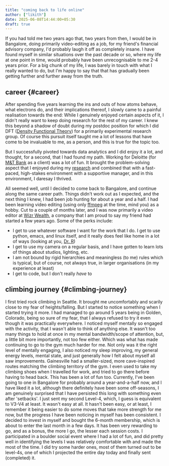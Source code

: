 ```yaml
---
title: "coming back to life online"
author: ["likith"]
date: 2025-06-08T14:44:00+05:30
draft: true
---
```


If you had told me two years ago that, two years from then, I would be in Bangalore, doing primarily video-editing as a job, for my friend's financial advisory company, I'd probably laugh it off as completely insane. I have found myself in similar situations over the past decade or so, where my life at one point in time, would probably have been unrecognisable to me 2-4 years prior. For a big chunk of my life, I was barely in touch with what I really wanted to do, but I'm happy to say that that has gradually been getting further and further away from the truth.


## career {#career}

After spending five years learning the ins and outs of how atoms behave, what electrons do, and their implications thereof, I slowly came to a painful realisation towards the end: While I genuinely enjoyed certain aspects of it, I didn't really want to keep doing research for the rest of my career. I knew this beyond a shadow of doubt during my postdoc position for which I did DFT ([Density Functional Theory](https://sci-hub.se/10.1021/jp960669l)) for a primarily experimental research group. Of course this pursuit itself taught me a lot of lessons that have come to be invaluable to me, as a person, and this is true for the topic too.

But I successfully pivoted towards data analytics and I did enjoy it a lot, and thought, for a second, that I had found my path. Working for Deloitte (for [M&amp;T Bank](https://www.mtb.com/personal) as a client) was a lot of fun. It brought  the problem-solving aspect that I enjoyed during my [research](https://scholar.google.com/citations?user=jrlwT9IAAAAJ&hl=en) and combined that with a fast-paced, high-stakes environment with a supportive manager, and in this environment, I daresay I thrived.

All seemed well, until I decided to come back to Bangalore, and continue along the same career path. Things didn't work out as I expected, and the next thing I knew, I had been job hunting for about a year and a half. I had been learning video editing (using only [ffmpeg](https://ffmpeg.org/) at the time, mind you) as a hobby. Cut to a couple of months later, and I was now primarily a video editor at [Wizr Wealth](https://www.instagram.com/getwizr/?hl=en), a company that I am proud to say my friend had started a few years ago. Some of the perks include:

-   I get to use whatever software I want for the work that I do. I get to use python, emacs, and linux itself, and it really does feel like home in a lot of ways (looking at you, [Dr. R](https://mse.ufl.edu/people/name/nancy-ruzycki/))
-   I get to use my camera on a regular basis, and I have gotten to learn lots of things about studios, lighting, etc.
-   I am not bound by rigid hierarchies and meaningless (to me) rules which is typical, but of course, not always true, in larger organisations (in my experience at least)
-   I get to code, but I don't really _have_ to


## climbing journey {#climbing-journey}

I first tried rock climbing in Seattle. It brought me uncomfortably and scarily close to my fear of heights/falling. But I started to notice something when I started trying it more. I had managed to go around 5 years being in Golden, Colorado, being so sure of my fear, that I always refused to try it even though it was practically everywhere. I noticed myself mentally so engaged with the activity, that I wasn't able to think of anything else. It wasn't too many things to hold at once in my mental bandwidth/scope of attention, but, a little bit more importantly, not too few either. Which was what has made continuing to go to the gym much harder for me. Not only was it the right level of mentally engaging, I also noticed my sleep improving, my general energy levels, mental state, and just generally how I felt about myself all saw improvements. Gainesville had a smaller-sized, more cave-inspired routes matching the climbing territory of the gym. I even used to take my climbing shoes when I travelled for work, and tried to go there before having to head back. This has been a lot of fun too. Currently, I've been going to one in Bangalore for probably around a year-and-a-half now, and I have liked it a lot, although there definitely have been some off-seasons, I am genuinely surprised that I have persisted this long with something even after 'setbacks'. I just sent my second Level-4, which, I guess is equivalent to V3-V4 at least. It wasn't easy at all. It hasn't been easy, or at least, I remember it being easier to do some moves that take more strength for me now, but the progress I have been noticing in myself has been consistent. I decided to invest in myself and bought the 6-month membership, which is about to enter the last month in a few days. It has been very rewarding to go, and as a bonus, the more I go, the lesser each session costs. I participated in a boulder social event where I had a lot of fun, and did pretty well in identifying the levels I was relatively comfortable with and made the most of the time. I did try some harder ones, most of them turned out to be level-4s, one of which I projected the entire day today and finally sent (completed) it.
